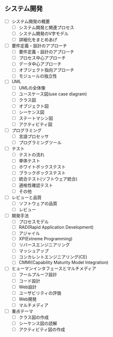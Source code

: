 ## システム開発

- [ ] システム開発の概要
  - [ ] システム開発と関連プロセス
  - [ ] システム開発のV字モデル
  - [ ] 詳細化をまとめあげ
- [ ] 要件定義・設計のアプローチ
  - [ ] 要件定義・設計のアプローチ
  - [ ] プロセス中心アプローチ
  - [ ] データ中心アプローチ
  - [ ] オブジェクト指向アプローチ
  - [ ] モジュールの独立性
- [ ] UML
  - [ ] UMLの全体像
  - [ ] ユースケース図(use case diagram)
  - [ ] クラス図
  - [ ] オブジェクト図
  - [ ] シーケンス図
  - [ ] ステートマシン図
  - [ ] アクティビティ図
- [ ] プログラミング
  - [ ] 言語プロセッサ
  - [ ] プログラミングツール
- [ ] テスト
  - [ ] テストの流れ
  - [ ] 単体テスト
  - [ ] ホワイトボックステスト
  - [ ] ブラックボックステスト
  - [ ] 統合テスト(ソフトウェア統合)
  - [ ] 適格性確認テスト
  - [ ] その他
- [ ] レビューと品質
  - [ ] ソフトウェアの品質
  - [ ] レビュー
- [ ] 開発手法
  - [ ] プロセスモデル
  - [ ] RAD(Rapid Application Development)
  - [ ] アジャイル
  - [ ] XP(Extreme Programming)
  - [ ] リバースエンジニアリング
  - [ ] マッシュアップ
  - [ ] コンカレントエンジニアリング(CE)
  - [ ] CMMI(Capability Maturity Model Integration)
- [ ] ヒューマンインタフェースとマルチメディア
  - [ ] フールプルーフ設計
  - [ ] コード設計
  - [ ] Web設計
  - [ ] ユーザビリティの評価
  - [ ] Web開発
  - [ ] マルチメディア
- [ ] 重点テーマ
  - [ ] クラス図の作成
  - [ ] シーケンス図の読解
  - [ ] アクティビティ図の作成
